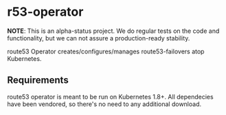 # r53-operator

**NOTE**: This is an alpha-status project. We do regular tests on the code and functionality, but we can not assure a production-ready stability.

route53 Operator creates/configures/manages route53-failovers atop Kubernetes.

## Requirements

route53 operator is meant to be run on Kubernetes 1.8+.
All dependecies have been vendored, so there's no need to any additional download.
